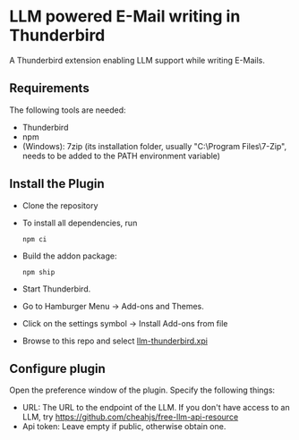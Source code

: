 # LLM powered E-Mail writing in Thunderbird

A Thunderbird extension enabling LLM support while writing E-Mails.

## Requirements

The following tools are needed:

- Thunderbird
- npm
- (Windows): 7zip (its installation folder, usually "C:\Program Files\7-Zip", needs to be added to the PATH environment variable)

## Install the Plugin

- Clone the repository
- To install all dependencies, run
  ```shell
  npm ci
  ```

- Build the addon package:
  ```shell
  npm ship
  ```
- Start Thunderbird.
- Go to Hamburger Menu -> Add-ons and Themes.
- Click on the settings symbol -> Install Add-ons from file
- Browse to this repo and select [llm-thunderbird.xpi](llm-thunderbird.xpi)

## Configure plugin

Open the preference window of the plugin.
Specify the following things:

- URL: The URL to the endpoint of the LLM.
  If you don't have access to an LLM, try https://github.com/cheahjs/free-llm-api-resource
- Api token: Leave empty if public, otherwise obtain one.
